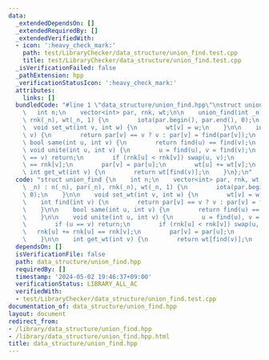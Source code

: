 ```yaml
---
data:
  _extendedDependsOn: []
  _extendedRequiredBy: []
  _extendedVerifiedWith:
  - icon: ':heavy_check_mark:'
    path: test/LibraryChecker/data_structure/union_find.test.cpp
    title: test/LibraryChecker/data_structure/union_find.test.cpp
  _isVerificationFailed: false
  _pathExtension: hpp
  _verificationStatusIcon: ':heavy_check_mark:'
  attributes:
    links: []
  bundledCode: "#line 1 \"data_structure/union_find.hpp\"\nstruct union_find {\n \
    \   int n;\n    vector<int> par, rnk, wt;\n\n    union_find(int _n) : n(_n), par(_n),\
    \ rnk(_n), wt(_n, 1) {\n        iota(par.begin(), par.end(), 0);\n    }\n\n  \
    \  void set_wt(int v, int w) {\n        wt[v] = w;\n    }\n\n    int find(int\
    \ v) {\n        return par[v] == v ? v : par[v] = find(par[v]);\n    }\n\n   \
    \ bool same(int u, int v) {\n        return find(u) == find(v);\n    }\n\n   \
    \ void unite(int u, int v) {\n        u = find(u), v = find(v);\n        if (u\
    \ == v) return;\n        if (rnk[u] < rnk[v]) swap(u, v);\n        rnk[u] += rnk[u]\
    \ == rnk[v];\n        par[v] = par[u];\n        wt[u] += wt[v];\n    }\n\n   \
    \ int get_wt(int v) {\n        return wt[find(v)];\n    }\n};\n"
  code: "struct union_find {\n    int n;\n    vector<int> par, rnk, wt;\n\n    union_find(int\
    \ _n) : n(_n), par(_n), rnk(_n), wt(_n, 1) {\n        iota(par.begin(), par.end(),\
    \ 0);\n    }\n\n    void set_wt(int v, int w) {\n        wt[v] = w;\n    }\n\n\
    \    int find(int v) {\n        return par[v] == v ? v : par[v] = find(par[v]);\n\
    \    }\n\n    bool same(int u, int v) {\n        return find(u) == find(v);\n\
    \    }\n\n    void unite(int u, int v) {\n        u = find(u), v = find(v);\n\
    \        if (u == v) return;\n        if (rnk[u] < rnk[v]) swap(u, v);\n     \
    \   rnk[u] += rnk[u] == rnk[v];\n        par[v] = par[u];\n        wt[u] += wt[v];\n\
    \    }\n\n    int get_wt(int v) {\n        return wt[find(v)];\n    }\n};"
  dependsOn: []
  isVerificationFile: false
  path: data_structure/union_find.hpp
  requiredBy: []
  timestamp: '2024-05-02 19:46:37+09:00'
  verificationStatus: LIBRARY_ALL_AC
  verifiedWith:
  - test/LibraryChecker/data_structure/union_find.test.cpp
documentation_of: data_structure/union_find.hpp
layout: document
redirect_from:
- /library/data_structure/union_find.hpp
- /library/data_structure/union_find.hpp.html
title: data_structure/union_find.hpp
---
```


